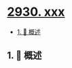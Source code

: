 # [2930. xxx](https://github.com/Tdahuyou/TNotes.leetcode/tree/main/notes/2930.%20xxx)

<!-- region:toc -->

- [1. 📝 概述](#1--概述)

<!-- endregion:toc -->

## 1. 📝 概述
